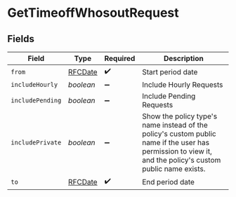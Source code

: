 # GetTimeoffWhosoutRequest


## Fields

| Field                                                                                                                                                     | Type                                                                                                                                                      | Required                                                                                                                                                  | Description                                                                                                                                               |
| --------------------------------------------------------------------------------------------------------------------------------------------------------- | --------------------------------------------------------------------------------------------------------------------------------------------------------- | --------------------------------------------------------------------------------------------------------------------------------------------------------- | --------------------------------------------------------------------------------------------------------------------------------------------------------- |
| `from`                                                                                                                                                    | [RFCDate](../../../types/rfcdate.md)                                                                                                                      | :heavy_check_mark:                                                                                                                                        | Start period date                                                                                                                                         |
| `includeHourly`                                                                                                                                           | *boolean*                                                                                                                                                 | :heavy_minus_sign:                                                                                                                                        | Include Hourly Requests                                                                                                                                   |
| `includePending`                                                                                                                                          | *boolean*                                                                                                                                                 | :heavy_minus_sign:                                                                                                                                        | Include Pending Requests                                                                                                                                  |
| `includePrivate`                                                                                                                                          | *boolean*                                                                                                                                                 | :heavy_minus_sign:                                                                                                                                        | Show the policy type's name instead of the policy's custom public name if the user has permission to view it, and the policy's custom public name exists. |
| `to`                                                                                                                                                      | [RFCDate](../../../types/rfcdate.md)                                                                                                                      | :heavy_check_mark:                                                                                                                                        | End period date                                                                                                                                           |